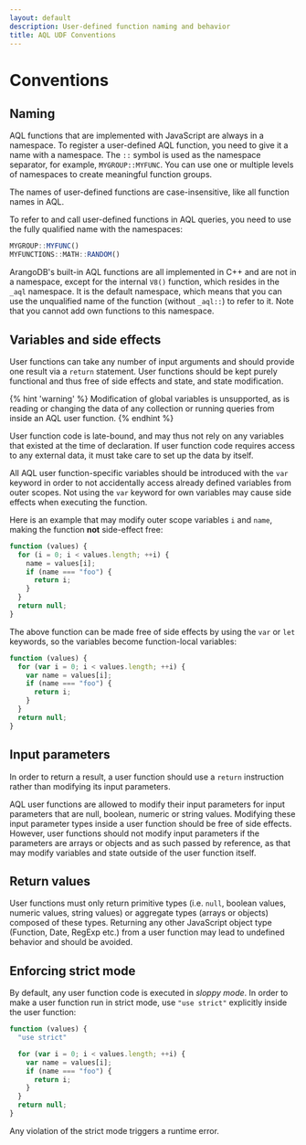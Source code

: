 ```yaml
---
layout: default
description: User-defined function naming and behavior
title: AQL UDF Conventions
---
```

Conventions
===========

Naming
------

AQL functions that are implemented with JavaScript are always in a namespace.
To register a user-defined AQL function, you need to give it a name with a
namespace. The `::` symbol is used as the namespace separator, for example,
`MYGROUP::MYFUNC`. You can use one or multiple levels of namespaces to create
meaningful function groups.

The names of user-defined functions are case-insensitive, like all function
names in AQL.

To refer to and call user-defined functions in AQL queries, you need to use the
fully qualified name with the namespaces:

```js
MYGROUP::MYFUNC()
MYFUNCTIONS::MATH::RANDOM()
```

ArangoDB's built-in AQL functions are all implemented in C++ and are not in a
namespace, except for the internal `V8()` function, which resides in the `_aql`
namespace. It is the default namespace, which means that you can use the
unqualified name of the function (without `_aql::`) to refer to it. Note that
you cannot add own functions to this namespace.

Variables and side effects
--------------------------

User functions can take any number of input arguments and should
provide one result via a `return` statement. User functions should be kept 
purely functional and thus free of side effects and state, and state modification.

{% hint 'warning' %}
Modification of global variables is unsupported, as is reading or changing
the data of any collection or running queries from inside an AQL user function.
{% endhint %}

User function code is late-bound, and may thus not rely on any variables
that existed at the time of declaration. If user function code requires
access to any external data, it must take care to set up the data by
itself.

All AQL user function-specific variables should be introduced with the `var`
keyword in order to not accidentally access already defined variables from
outer scopes. Not using the `var` keyword for own variables may cause side
effects when executing the function.

Here is an example that may modify outer scope variables `i` and `name`,
making the function **not** side-effect free:

```js
function (values) {
  for (i = 0; i < values.length; ++i) {
    name = values[i];
    if (name === "foo") {
      return i;
    }
  }
  return null;
}
```

The above function can be made free of side effects by using the `var` or
`let` keywords, so the variables become function-local variables:

```js
function (values) {
  for (var i = 0; i < values.length; ++i) {
    var name = values[i];
    if (name === "foo") {
      return i;
    }
  }
  return null;
}
```

Input parameters
----------------

In order to return a result, a user function should use a `return` instruction 
rather than modifying its input parameters.

AQL user functions are allowed to modify their input parameters for input 
parameters that are null, boolean, numeric or string values. Modifying these
input parameter types inside a user function should be free of side effects. 
However, user functions should not modify input parameters if the parameters are 
arrays or objects and as such passed by reference, as that may modify variables 
and state outside of the user function itself. 

Return values
-------------

User functions must only return primitive types (i.e. `null`, boolean
values, numeric values, string values) or aggregate types (arrays or
objects) composed of these types.
Returning any other JavaScript object type (Function, Date, RegExp etc.) from
a user function may lead to undefined behavior and should be avoided.

Enforcing strict mode
---------------------

By default, any user function code is executed in *sloppy mode*. In order to
make a user function run in strict mode, use `"use strict"` explicitly inside
the user function:

```js
function (values) {
  "use strict"

  for (var i = 0; i < values.length; ++i) {
    var name = values[i];
    if (name === "foo") {
      return i;
    }
  }
  return null;
}
```

Any violation of the strict mode triggers a runtime error.
